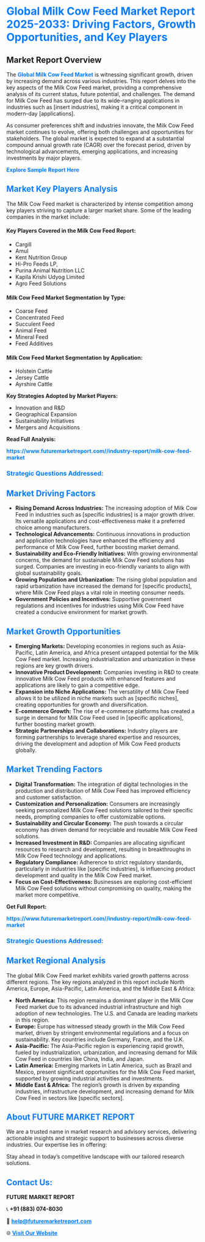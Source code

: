 <h1 style="color: #007BFF;">Global Milk Cow Feed Market Report 2025-2033: Driving Factors, Growth Opportunities, and Key Players</h1>

<section id="overview">
<h2>Market Report Overview</h2>
<p>The <a href="https://www.futuremarketreport.com//industry-report/milk-cow-feed-market" style="color: #007BFF; text-decoration: none;"><strong>Global Milk Cow Feed Market</strong></a> is witnessing significant growth, driven by increasing demand across various industries. This report delves into the key aspects of the Milk Cow Feed market, providing a comprehensive analysis of its current status, future potential, and challenges. The demand for Milk Cow Feed has surged due to its wide-ranging applications in industries such as [insert industries], making it a critical component in modern-day [applications].</p>
<p>As consumer preferences shift and industries innovate, the Milk Cow Feed market continues to evolve, offering both challenges and opportunities for stakeholders. The global market is expected to expand at a substantial compound annual growth rate (CAGR) over the forecast period, driven by technological advancements, emerging applications, and increasing investments by major players.</p>
</section>

<section id="overview">
<p><a href="https://www.futuremarketreport.com//request-sample/reportId=57734" style="color: #007BFF; text-decoration: none;"><strong>Explore Sample Report Here</strong></a></p>
</section>

<section id="key-players">
<h2 style="color: #007BFF;">Market Key Players Analysis</h2>
<p>The Milk Cow Feed market is characterized by intense competition among key players striving to capture a larger market share. Some of the leading companies in the market include:</p>
<h4>Key Players Covered in the Milk Cow Feed Report:</h4>
<ul><li>Cargill</li><li>Amul</li><li>Kent Nutrition Group</li><li>Hi-Pro Feeds LP,</li><li>Purina Animal Nutrition LLC</li><li>Kapila Krishi Udyog Limited</li><li>Agro Feed Solutions</li></ul>
<h4>Milk Cow Feed Market Segmentation by Type:</h4>
<ul><li>Coarse Feed</li><li>Concentrated Feed</li><li>Succulent Feed</li><li>Animal Feed</li><li>Mineral Feed</li><li>Feed Additives</li></ul>

<h4>Milk Cow Feed Market Segmentation by Application:</h4>
<ul><li>Holstein Cattle</li><li>Jersey Cattle</li><li>Ayrshire Cattle</li></ul>
<p><strong>Key Strategies Adopted by Market Players:</strong></p>
<ul>
<li>Innovation and R&D</li>
<li>Geographical Expansion</li>
<li>Sustainability Initiatives</li>
<li>Mergers and Acquisitions</li>
</ul>
</section>

<section>
<p><strong>Read Full Analysis: </strong></p><a href="https://www.futuremarketreport.com//industry-report/milk-cow-feed-market" style="color: #007BFF; text-decoration: none;"><strong>https://www.futuremarketreport.com//industry-report/milk-cow-feed-market</strong></a>
<h3 style="color: #007BFF;">Strategic Questions Addressed:</h3>
</section>

<section id="driving-factors">
<h2 style="color: #007BFF;">Market Driving Factors</h2>
<ul>
<li><strong>Rising Demand Across Industries:</strong> The increasing adoption of Milk Cow Feed in industries such as [specific industries] is a major growth driver. Its versatile applications and cost-effectiveness make it a preferred choice among manufacturers.</li>
<li><strong>Technological Advancements:</strong> Continuous innovations in production and application technologies have enhanced the efficiency and performance of Milk Cow Feed, further boosting market demand.</li>
<li><strong>Sustainability and Eco-Friendly Initiatives:</strong> With growing environmental concerns, the demand for sustainable Milk Cow Feed solutions has surged. Companies are investing in eco-friendly variants to align with global sustainability goals.</li>
<li><strong>Growing Population and Urbanization:</strong> The rising global population and rapid urbanization have increased the demand for [specific products], where Milk Cow Feed plays a vital role in meeting consumer needs.</li>
<li><strong>Government Policies and Incentives:</strong> Supportive government regulations and incentives for industries using Milk Cow Feed have created a conducive environment for market growth.</li>
</ul>
</section>

<section id="growth-opportunities">
<h2 style="color: #007BFF;">Market Growth Opportunities</h2>
<ul>
<li><strong>Emerging Markets:</strong> Developing economies in regions such as Asia-Pacific, Latin America, and Africa present untapped potential for the Milk Cow Feed market. Increasing industrialization and urbanization in these regions are key growth drivers.</li>
<li><strong>Innovative Product Development:</strong> Companies investing in R&D to create innovative Milk Cow Feed products with enhanced features and applications are likely to gain a competitive edge.</li>
<li><strong>Expansion into Niche Applications:</strong> The versatility of Milk Cow Feed allows it to be utilized in niche markets such as [specific niches], creating opportunities for growth and diversification.</li>
<li><strong>E-commerce Growth:</strong> The rise of e-commerce platforms has created a surge in demand for Milk Cow Feed used in [specific applications], further boosting market growth.</li>
<li><strong>Strategic Partnerships and Collaborations:</strong> Industry players are forming partnerships to leverage shared expertise and resources, driving the development and adoption of Milk Cow Feed products globally.</li>
</ul>
</section>

<section id="trending-factors">
<h2 style="color: #007BFF;">Market Trending Factors</h2>
<ul>
<li><strong>Digital Transformation:</strong> The integration of digital technologies in the production and distribution of Milk Cow Feed has improved efficiency and customer satisfaction.</li>
<li><strong>Customization and Personalization:</strong> Consumers are increasingly seeking personalized Milk Cow Feed solutions tailored to their specific needs, prompting companies to offer customizable options.</li>
<li><strong>Sustainability and Circular Economy:</strong> The push towards a circular economy has driven demand for recyclable and reusable Milk Cow Feed solutions.</li>
<li><strong>Increased Investment in R&D:</strong> Companies are allocating significant resources to research and development, resulting in breakthroughs in Milk Cow Feed technology and applications.</li>
<li><strong>Regulatory Compliance:</strong> Adherence to strict regulatory standards, particularly in industries like [specific industries], is influencing product development and quality in the Milk Cow Feed market.</li>
<li><strong>Focus on Cost-Effectiveness:</strong> Businesses are exploring cost-efficient Milk Cow Feed solutions without compromising on quality, making the market more competitive.</li>
</ul>
</section>

<section>
<p><strong>Get Full Report: </strong></p><a href="https://www.futuremarketreport.com//industry-report/milk-cow-feed-market" style="color: #007BFF; text-decoration: none;"><strong>https://www.futuremarketreport.com//industry-report/milk-cow-feed-market</strong></a>
<h3 style="color: #007BFF;">Strategic Questions Addressed:</h3>
</section>


<section id="regional-analysis">
<h2 style="color: #007BFF;">Market Regional Analysis</h2>
<p>The global Milk Cow Feed market exhibits varied growth patterns across different regions. The key regions analyzed in this report include North America, Europe, Asia-Pacific, Latin America, and the Middle East & Africa:</p>
<ul>
<li><strong>North America:</strong> This region remains a dominant player in the Milk Cow Feed market due to its advanced industrial infrastructure and high adoption of new technologies. The U.S. and Canada are leading markets in this region.</li>
<li><strong>Europe:</strong> Europe has witnessed steady growth in the Milk Cow Feed market, driven by stringent environmental regulations and a focus on sustainability. Key countries include Germany, France, and the U.K.</li>
<li><strong>Asia-Pacific:</strong> The Asia-Pacific region is experiencing rapid growth, fueled by industrialization, urbanization, and increasing demand for Milk Cow Feed in countries like China, India, and Japan.</li>
<li><strong>Latin America:</strong> Emerging markets in Latin America, such as Brazil and Mexico, present significant opportunities for the Milk Cow Feed market, supported by growing industrial activities and investments.</li>
<li><strong>Middle East & Africa:</strong> The region’s growth is driven by expanding industries, infrastructure development, and increasing demand for Milk Cow Feed in sectors like [specific sectors].</li>
</ul>
</section>

<footer>
<h2 style="color: #007BFF;">About FUTURE MARKET REPORT</h2>
<p>We are a trusted name in market research and advisory services, delivering actionable insights and strategic support to businesses across diverse industries. Our expertise lies in offering:</p>

<p>Stay ahead in today’s competitive landscape with our tailored research solutions.</p>

<h2 style="color: #007BFF;">Contact Us:</h2>
<p><strong>FUTURE MARKET REPORT</strong></p>
<p>📞 <strong>+91 (883) 074-8030</strong></p>
<p>📧 <strong><a href="mailto:help@futuremarketreport.com" style="color: #007BFF;">help@futuremarketreport.com</a></strong></p>
<p>🌐 <strong><a href="https://www.futuremarketreport.com/" style="color: #007BFF;">Visit Our Website</a></strong></p>
</footer>